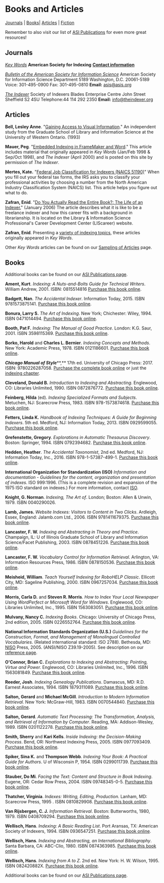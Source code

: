 # Books and Articles

[Journals](https://www.asindexing.org/reference-shelf/books-and-articles/#jour) | [Books](https://www.asindexing.org/reference-shelf/books-and-articles/#books)| [Articles](https://www.asindexing.org/reference-shelf/books-and-articles/#articles) | [Fiction](https://www.asindexing.org/about-indexing/indexes-and-indexers-in-fiction/)

Remember to also visit our list of [ASI Publications](https://www.asindexing.org/publications/asi-books/) for even more great resources!

## <a id="jour"></a>Journals

*[Key Words](https://www.asindexing.org/publications/key-words-toc/)*
<a id="DDE_LINK1"></a>**American Society for Indexing**
[**Contact information**](https://www.asindexing.org/contact-us/)

*[Bulletin of the American Society for Information Science](http://www.asis.org/Bulletin/)*
American Society for Information Science
Department 5189
Washington, D.C. 20061-5189
Voice: 301-495-0900
Fax: 301-495-0810
**Email:** [asis@asis.org](mailto:asis@asis.org)

*[*The* Indexer](http://www.theindexer.org/)*
Society of Indexers
Blades Enterprise Centre
John Street
Sheffield
S2 4SU
Telephone:44 114 292 2350
**Email:** [info@theindexer.org](mailto:info@theindexer.org)

## <a id="articles"></a>Articles

<a id="bell"></a>**Bell, Lesley Anne**. "[Gaining Access to Visual Information](http://www.ilpi.com/artsource/bibliographies/bellbib.txt)." An independent study from the Graduate School of Library and Information Science at the University of Western Ontario. (1993)

<a id="mauer"></a>**Mauer, Peg**. "[Embedded Indexing in FrameMaker and Word](https://www.asindexing.org/wp-content/uploads/legacy/files/Mauer_EmbeddedIndexing.pdf)." This article includes material that originally appeared in *Key Words* (Jan/Feb 1998 & Sep/Oct 1998), and *The Indexer* (April 2000) and is posted on this site by permission of *The Indexer*.

**<a id="NAICS"></a>Mertes, Kate.** "[Federal Job Classification for Indexers (NAICS 51190)](https://www.asindexing.org/wp-content/uploads/legacy/files/DOCUMENTLIBRARY/NAICS_codes.pdf)" When you fill out your federal tax forms, the IRS asks you to classify your professional activities by choosing a number from the North American Industry Classification System (NAICS) list. This article helps you figure out what to do.

<a id="zafran"></a>**Zafran, Enid**. "[Do You Actually Read the Entire Book?: The Life of an Indexer.](http://liscareer.com/zafran_indexing.htm)" (January 2006) The article describes what it is like to be a freelance indexer and how this career fits with a background in librarianship. It is located on the Library & Information Science Professional's Career Development Center (LIScareer) website.

**Zafran, Enid**. Presenting a [variety of indexing topics](http://www.indexingpartners.com/about/indexing-advice-from-a-to-zafran.html), these articles originally appeared in *Key Words*.

Other *Key Words* articles can be found on our [Sampling of Articles](https://www.asindexing.org/sampling-of-articles/) page.

## <a id="books"></a>Books

Additional books can be found on our [ASI Publications page](https://www.asindexing.org/publications/asi-books/).

<a id="ament"></a>**Ament, Kurt**. *Indexing: A Nuts-and-Bolts Guide for Technical Writers*. William Andrew, 2001. ISBN: 0815514816 [Purchase this book online](http://www.amazon.com/exec/obidos/ASIN/0815514816/americansoc02-20).

<a id="badgett"></a>**Badgett, Nan**. *The Accidental Indexer*. Information Today, 2015. ISBN 9781573875141. [Purchase this book online](http://books.infotoday.com/books/Accidental-Indexer.shtml).

<a id="bonura"></a><a id="bonuraA"></a>**Bonura, Larry S.** *The Art of Indexing*. New York; Chichester: Wiley, 1994. ISBN 0471014494. [Purchase this book online](http://www.amazon.com/exec/obidos/ASIN/0471014494/americansoc02-20).

<a id="booth"></a><a id="boothA"></a>**Booth, Pat F.** *Indexing: The Manual of Good Practice*. London: K.G. Saur, 2001. ISBN 3598115369. [Purchase this book online](http://www.amazon.com/exec/obidos/ASIN/3598115369/americansoc02-20).

<a id="borko"></a><a id="borkoA"></a>**Borko, Harold** and **Charles L. Bernier**. *Indexing Concepts and Methods*. New York: Academic Press, 1978. ISBN 0121186601. [Purchase this book online](http://www.amazon.com/exec/obidos/ASIN/0121186601/americansoc02-20).

<a id="chicago"></a>***Chicago Manual of Style*****,** 17th ed. University of Chicago Press: 2017. ISBN: 9780226287058. [Purchase the complete book online](https://www.amazon.com/Chicago-Manual-Style-17th-dp-022628705X/dp/022628705X/americansoc02-20) or just the [indexing chapter](https://www.amazon.com/Indexes-Chapter-Chicago-Manual-Seventeenth-dp-022652485X/dp/022652485X/americansoc02-20).

<a id="clevelandA"></a>**Cleveland, Donald B.** *Introduction to Indexing and Abstracting*. Englewood, CO: Libraries Unlimited, 1990. ISBN 0872876772. [Purchase this book online](http://www.amazon.com/exec/obidos/ASIN/0872876772/americansoc02-20).

<a id="fein"></a><a id="feinbergA"></a>**Feinberg, Hilda** (ed). *Indexing Specialized Formats and Subjects*. Metuchen, NJ: Scarecrow Press, 1983. ISBN 978-1573874618. [Purchase this book online](http://www.amazon.com/exec/obidos/ASIN/0810816083/americansoc02-20).

<a id="fetters"></a>**Fetters, Linda K.** *Handbook of Indexing Techniques: A Guide for Beginning Indexers*. 5th ed. Medford, NJ: Information Today, 2013. ISBN 0929599055. [Purchase this book online](https://www.amazon.com/Handbook-Indexing-Techniques-Beginning-Indexers-dp-1573874612/dp/1573874612/americansoc02-20).

<a id="gref"></a><a id="grefenstetteA"></a>**Grefenstette, Gregory**. *Explorations in Automatic Thesaurus Discovery*. Boston: Springer, 1994. ISBN 0792394682. [Purchase this book online](http://www.amazon.com/exec/obidos/ASIN/0792394682/americansoc02-20).

<a id="hedden"></a>**Hedden, Heather**. *The Accidental Taxonomist*, 2nd ed. Medford, NJ: Information Today, Inc., 2016. ISBN 978-1-57387-499-1. [Purchase this book online](http://books.infotoday.com/books/TheAccidentalTaxonomist.shtml).

<a id="iso"></a><a id="internationalA"></a>**International Organization for Standardization (ISO)** *Information and documentation - Guidelines for the content, organization and presentation of indexes*. ISO 999:1996. (This is a complete revision and expansion of the 1975 ISO standard on indexes.) For more information, contact [ISO](https://www.asindexing.org/professional-organizations/#iso).

<a id="knight"></a><a id="knightA"></a>**Knight, G. Norman**. *Indexing, The Art of*. London; Boston: Allen & Unwin, 1979. ISBN 0040290026.

<a id="lamb"></a>**Lamb, James.** *Website Indexes: Visitors to Content in Two Clicks*. Ardleigh, Essex, England: Jalamb.com Ltd., 2006. ISBN 9781411679375. [Purchase this book online](http://www.lulu.com/content/300848).

<a id="lanc"></a><a id="lancasterA"></a>**Lancaster, F. W.** *Indexing and Abstracting in Theory and Practice*. Champaign, IL: U of Illinois Graduate School of Library and Information Science/Facet Publishing, 2003. ISBN 0878451226. [Purchase this book online](https://www.amazon.com/Indexing-Abstracting-Theory-Practice-Lancaster-dp-0878451226/dp/0878451226/americansoc02-20).

<a id="lancasterB"></a>**Lancaster, F. W.** *Vocabulary Control for Information Retrieval*. Arlington, VA: Information Resources Press, 1986. ISBN 0878150536. [Purchase this book online](http://www.amazon.com/exec/obidos/ASIN/0878150536/americansoc02-20).

<a id="meisheid"></a>**Meisheid, William**. *Teach Yourself Indexing for RoboHELP Classic*. Ellicott City, MD: Sageline Publishing, 2000. ISBN 0967257034. [Purchase this book online](http://www.amazon.com/exec/obidos/ASIN/0967257034/americansoc02-20).

<a id="morriscd"></a>**Morris, Carla D.** and **Steven R. Morris**. *How to Index Your Local Newspaper Using WordPerfect or Microsoft Word for Windows*. Englewood, CO: Libraries Unlimited, Inc., 1995. ISBN 1563083051. [Purchase this book online](http://www.amazon.com/exec/obidos/ASIN/1563083051/americansoc02-20).

<a id="mulvanyA"></a>**Mulvany, Nancy C.** *Indexing Books*. Chicago: University of Chicago Press, 2nd edition, 2005. ISBN 0226552764. [Purchase this book online](http://www.amazon.com/exec/obidos/ASIN/0226552764/americansoc02-20).

<a id="niso"></a><a id="nisoA"></a>**National Information Standards Organization (U.S.)** *Guidelines for the Construction, Format, and Management of Monolingual Controlled Vocabularies*. (Related international standard: ISO 2788). Bethesda, MD: [NISO](https://www.asindexing.org/professional-organizations/#niso) Press, 2005. (ANSI/NISO Z39.19-2005). See description on our [reference page](https://www.asindexing.org/reference-shelf/#NISOthesaur).

<a id="oconnor"></a>**O'Connor, Brian C.** *Explorations to Indexing and Abstracting: Pointing, Virtue and Power.* Englewood, CO: Libraries Unlimited, Inc., 1996. ISBN 1563081849. [Purchase this book online](http://www.amazon.com/exec/obidos/ASIN/1563081849/americansoc02-20).

<a id="reeder"></a><a id="reederA"></a>**Reeder, Josh**. *Indexing Genealogy Publications*. Damascus, MD: R.D. Earnest Associates, 1994. ISBN 1879311089. [Purchase this book online](http://www.amazon.com/exec/obidos/ASIN/1879311089/americansoc02-20).

<a id="salt"></a><a id="saltonA"></a>**Salton, Gerard** and **Michael McGill**. *Introduction to Modern Information Retrieval.* New York: McGraw-Hill, 1983. ISBN 0070544840. [Purchase this book online](http://www.amazon.com/exec/obidos/ASIN/0070544840/americansoc02-20).

<a id="saltonB"></a>**Salton, Gerard**. *Automatic Text Processing: The Transformation, Analysis, and Retrieval of Information by Computer*. Reading, MA: Addison-Wesley, 1989. ISBN 0201122278. [Purchase this book online](http://www.amazon.com/exec/obidos/ASIN/0201122278/americansoc02-20).

<a id="smiths"></a>**Smith, Sherry** and **Kari Kells**. *Inside Indexing: the Decision-Making Process*. Bend, OR: Northwest Indexing Press, 2005. ISBN 0977093409. [Purchase this book online](https://www.insideindexing.com/).

<a id="spiker"></a>**Spiker, Sina K.** and **Thompson Webb**. *Indexing Your Book: A Practical Guide for Authors*. U of Wisconsin P, 1954. ISBN 0299011739. [Purchase this book online](http://www.amazon.com/exec/obidos/ASIN/0299011739/americansoc02-20).

<a id="stauber"></a>**Stauber, Do Mi**. *Facing the Text: Content and Structure in Book Indexing*. Eugene, OR: Cedar Row Press, 2004. ISBN 09748345-0-5. [Purchase this book online](http://www.domistauberindexing.com/).

<a id="that"></a><a id="thatcherA"></a>**Thatcher, Virginia**. *Indexes: Writing, Editing, Production.* Lanham, MD: Scarecrow Press, 1995 . ISBN 0810829908. [Purchase this book online](http://www.amazon.com/exec/obidos/ASIN/0810829908/americansoc02-20).

<a id="vanri"></a><a id="vanrijsA"></a>**Van Rijsbergen, C. J.** *Information Retrieval*. Boston: Butterworths, 1980, 1979. ISBN 0408709294. [Purchase this book online](http://www.amazon.com/exec/obidos/ASIN/0408709294/americansoc02-20).

<a id="well"></a><a id="wellA"></a>**Wellisch, Hans**. *Indexing: A Basic Reading List*. Port Aransas, TX: American Society of Indexers, 1994. ISBN 0936547251. [Purchase this book online](http://www.amazon.com/exec/obidos/ASIN/0936547251/americansoc02-20).

<a id="well2"></a><a id="wellB"></a>**Wellisch, Hans**. *Indexing and Abstracting, an International Bibliography*. Santa Barbara, CA: ABC-Clio, 1980. ISBN 0874363985. [Purchase this book online](http://www.amazon.com/exec/obidos/ASIN/0874363985/americansoc02-20).

<a id="wellC"></a>**Wellisch, Hans**. *Indexing from A to Z*. 2nd ed. New York: H. W. Wilson, 1995. ISBN 082420882X. [Purchase this book online](http://www.amazon.com/exec/obidos/ASIN/082420882X/americansoc02-20).

Additional books can be found on our [ASI Publications page](https://www.asindexing.org/publications/asi-books/).